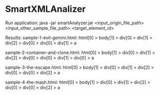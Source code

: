 # SmartXMLAnalizer

Run application:
java -jar smartAnalyzer.jar <input_origin_file_path> <input_other_sample_file_path> <target_element_id>

Results:
sample-1-evil-gemini.html:
html[0]  > body[1]  > div[0]  > div[1]  > div[2]  > div[0]  > div[0]  > div[1]  > a

sample-2-container-and-clone.html:
html[0]  > body[1]  > div[0]  > div[1]  > div[2]  > div[0]  > div[0]  > div[1]  > div[0]  > a

sample-3-the-escape.html:
html[0]  > body[1]  > div[0]  > div[1]  > div[2]  > div[0]  > div[0]  > div[2]  > a

sample-4-the-mash.html:
html[0]  > body[1]  > div[0]  > div[1]  > div[2]  > div[0]  > div[0]  > div[2]  > a
